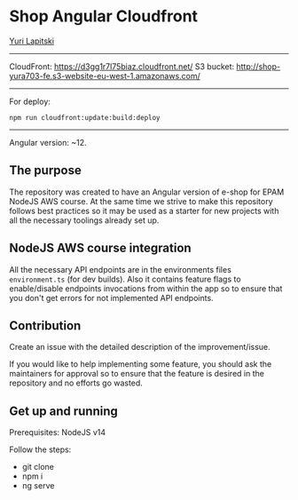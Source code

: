 # Shop Angular Cloudfront

[Yuri Lapitski](https://github.com/yura703)

---

CloudFront: https://d3gg1r7l75biaz.cloudfront.net/
S3 bucket: http://shop-yura703-fe.s3-website-eu-west-1.amazonaws.com/

---

For deploy:

```
npm run cloudfront:update:build:deploy
```

---

Angular version: ~12.

## The purpose

The repository was created to have an Angular version of e-shop for EPAM NodeJS AWS course. At the same time we strive to make this repository follows best practices so it may be used as a starter for new projects with all the necessary toolings already set up.

## NodeJS AWS course integration

All the necessary API endpoints are in the environments files `environment.ts` (for dev builds). Also it contains feature flags to enable/disable endpoints invocations from within the app so to ensure that you don't get errors for not implemented API endpoints.

## Contribution

Create an issue with the detailed description of the improvement/issue.

If you would like to help implementing some feature, you should ask the maintainers for approval so to ensure that the feature is desired in the repository and no efforts go wasted.

## Get up and running

Prerequisites: NodeJS v14

Follow the steps:

- git clone
- npm i
- ng serve
